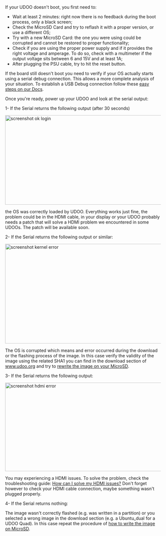 If your UDOO doesn't boot, you first need to:


* Wait at least 2 minutes: right now there is no feedback during the boot process, only a black screen;
* Check the MicroSD Card and try to reflash it with a proper version, or use a different OS;
* Try with a new MicroSD Card: the one you were using could be corrupted and cannot be restored to proper functionality;
* Check if you are using the proper power supply and if it provides the right voltage and amperage. To do so, check with a multimeter if the output voltage sits between 6 and 15V and at least 1A;
* After plugging the PSU cable, try to hit the reset button.


If the board still doesn't boot you need to verify if your OS actually starts using a serial debug connection. This allows a more complete analysis of your situation. To establish a USB Debug connection follow these <a href="/docs/Advanced_Setup/UDOO_Usb_Debug">easy steps on our Docs</a>.

Once you're ready, power up your UDOO and look at the serial output:



1- If the Serial returns the following output (after 30 seconds)

<img class="alignnone size-full wp-image-2438" alt="screenshot ok login" src="http://www.udoo.org/wp-content/uploads/2013/10/screenshot-ok-login.jpg" width="550" height="290" />

the OS was correctly loaded by UDOO. Everything works just fine, the problem could be in the HDMI cable, in your display or your UDOO probably needs a patch that will solve a HDMI problem we encountered in some UDOOs. The patch will be available soon.



2- If the Serial returns the following output or similar:

<img class="alignnone size-full wp-image-2437" alt="screenshot kernel error" src="http://www.udoo.org/wp-content/uploads/2013/10/screenshot-kernel-error.jpg" width="550" height="323" />

The OS is corrupted which means and error occurred during the download or the flashing process of the image. In this case verify the validity of the image using the related SHA1 you can find in the download section of <a title="udoo" href="http://www.udoo.org/downloads/" target="_blank">www.udoo.org</a> and try to <a title="Write the image on MicroSD" href="/docs/Getting_Started/Create_A_Bootable_MicroSD_card_for_UDOO" target="_blank">rewrite the image on your MicroSD</a>.



3- If the Serial returns the following output:

<img class="alignnone size-full wp-image-2436" alt="screenshot hdmi error" src="http://www.udoo.org/wp-content/uploads/2013/10/screenshot-hdmi-error.jpg" width="550" height="287" />

You may experiencing a HDMI issues. To solve the problem, check the troubleshooting guide: <a title="HDMI patch" href="/docs/Troubleshooting/How_Can_I_Solve_My_HDMI_Issues" target="_blank">How can I solve my HDMI issues?</a> Don't forget however to check your HDMI cable connection, maybe something wasn't plugged properly.



4- If the Serial returns nothing:

The image wasn't correctly flashed (e.g. was written in a partition) or you selected a wrong image in the download section (e.g. a Ubuntu_dual for a UDOO Quad). In this case repeat the procedure of <a title="Write the image on MircoSD" href="/docs/Getting_Started/Create_A_Bootable_MicroSD_card_for_UDOO" target="_blank">how to write the image on MicroSD</a>.
